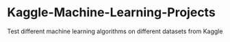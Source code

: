 # Kaggle-Machine-Learning-Projects
Test different machine learning algorithms on different datasets from Kaggle
